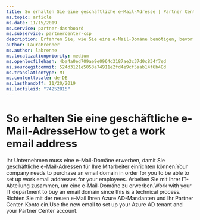 ```yaml
---
title: So erhalten Sie eine geschäftliche e-Mail-Adresse | Partner Center
ms.topic: article
ms.date: 11/15/2019
ms.service: partner-dashboard
ms.subservice: partnercenter-csp
description: Erfahren Sie, wie Sie eine e-Mail-Domäne benötigen, bevor Sie ein Azure AD Konto in Partner Center einrichten können. Erfahren Sie außerdem, wie Sie eine e-Mail-Domäne erwerben.
author: LauraBrenner
ms.author: labrenne
ms.localizationpriority: medium
ms.openlocfilehash: 4ba4a0ed709ae9e0964d3187ae3c37d0c834f7ed
ms.sourcegitcommit: 524d3121e5053a74911e2fd4e9cf5aab14f6b48d
ms.translationtype: MT
ms.contentlocale: de-DE
ms.lasthandoff: 11/20/2019
ms.locfileid: "74252815"
---
```

# <a name="how-to-get-a-work-email-address"></a><span data-ttu-id="fabee-104">So erhalten Sie eine geschäftliche e-Mail-Adresse</span><span class="sxs-lookup"><span data-stu-id="fabee-104">How to get a work email address</span></span>

<span data-ttu-id="fabee-105">Ihr Unternehmen muss eine e-Mail-Domäne erwerben, damit Sie geschäftliche e-Mail-Adressen für Ihre Mitarbeiter einrichten können.</span><span class="sxs-lookup"><span data-stu-id="fabee-105">Your company needs to purchase an email domain in order for you to be able to set up work email addresses for your employees.</span></span> <span data-ttu-id="fabee-106">Arbeiten Sie mit Ihrer IT-Abteilung zusammen, um eine e-Mail-Domäne zu erwerben.</span><span class="sxs-lookup"><span data-stu-id="fabee-106">Work with your IT department to buy an email domain since this is a technical process.</span></span> <span data-ttu-id="fabee-107">Richten Sie mit der neuen e-Mail Ihren Azure AD-Mandanten und Ihr Partner Center-Konto ein.</span><span class="sxs-lookup"><span data-stu-id="fabee-107">Use the new email to set up your Azure AD tenant and your Partner Center account.</span></span>
